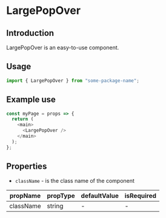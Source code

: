 # LargePopOver

<!-- STORY -->

## Introduction

LargePopOver is an easy-to-use component.

## Usage

```javascript
import { LargePopOver } from "some-package-name";
```

## Example use

```javascript
const myPage = props => {
  return (
    <main>
      <LargePopOver />
    </main>
  );
};
```

## Properties

- `className` - is the class name of the component

| propName  | propType | defaultValue | isRequired |
| --------- | -------- | ------------ | ---------- |
| className | string   | -            | -          |
